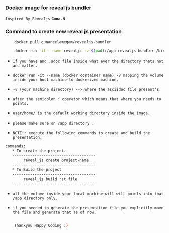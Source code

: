 ### Docker image for reveal js bundler

`Inspired By Revealjs` **`Guna.N`**

### Command to create new reveal js presentation

```bash
    docker pull gunaneelamegam/revealjs-bundler

    docker run -it --name revealjs -v $(pwd):/app revealjs-bundler /bin/bash

```

- `If you have and .adoc file inside what ever the directory thats not and matter.`

- `docker run -it --name (docker container name) -v mapping the volume inside your host machine to dockerized machine.`

- `-v (your machine directory) --> where the asciidoc file present's.`

- `after the semicolon : operator which means that where you needs to points.`

- `user/home/ is the default working directory inside the image.`

- `please make sure on /app directory .`

- `NOTE:: execute the following commands to create and build the presentation.`

```bash
commands:
   * To create the project.
   -------------------------------------
        reveal_js create project-name
   -------------------------------------
   * To Build the project
   -------------------------------------
        reveal_js build rst file
   -------------------------------------
```

- `all the volume inside your local machine will will points into that /app directory only.`

- `if you needed to generate the presentation file you explicitly move the file and generate that as of now.`

```bash

    Thankyou Happy Coding :)
```
